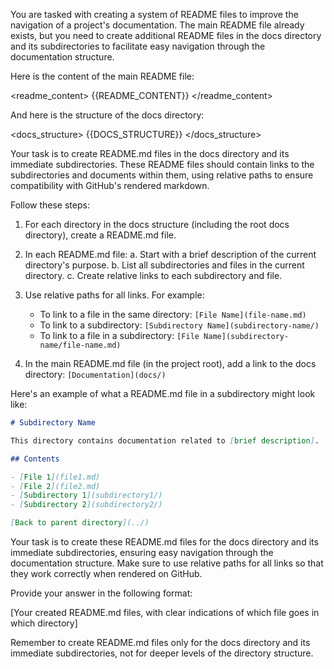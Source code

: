 You are tasked with creating a system of README files to improve the navigation of a project's documentation. The main README file already exists, but you need to create additional README files in the docs directory and its subdirectories to facilitate easy navigation through the documentation structure.

Here is the content of the main README file:

<readme_content>
{{README_CONTENT}}
</readme_content>

And here is the structure of the docs directory:

<docs_structure>
{{DOCS_STRUCTURE}}
</docs_structure>

Your task is to create README.md files in the docs directory and its immediate subdirectories. These README files should contain links to the subdirectories and documents within them, using relative paths to ensure compatibility with GitHub's rendered markdown.

Follow these steps:

1. For each directory in the docs structure (including the root docs directory), create a README.md file.

2. In each README.md file:
   a. Start with a brief description of the current directory's purpose.
   b. List all subdirectories and files in the current directory.
   c. Create relative links to each subdirectory and file.

3. Use relative paths for all links. For example:
   - To link to a file in the same directory: `[File Name](file-name.md)`
   - To link to a subdirectory: `[Subdirectory Name](subdirectory-name/)`
   - To link to a file in a subdirectory: `[File Name](subdirectory-name/file-name.md)`

4. In the main README.md file (in the project root), add a link to the docs directory: `[Documentation](docs/)`

Here's an example of what a README.md file in a subdirectory might look like:

```markdown
# Subdirectory Name

This directory contains documentation related to [brief description].

## Contents

- [File 1](file1.md)
- [File 2](file2.md)
- [Subdirectory 1](subdirectory1/)
- [Subdirectory 2](subdirectory2/)

[Back to parent directory](../)
```

Your task is to create these README.md files for the docs directory and its immediate subdirectories, ensuring easy navigation through the documentation structure. Make sure to use relative paths for all links so that they work correctly when rendered on GitHub.

Provide your answer in the following format:

<answer>
[Your created README.md files, with clear indications of which file goes in which directory]
</answer>

Remember to create README.md files only for the docs directory and its immediate subdirectories, not for deeper levels of the directory structure.
